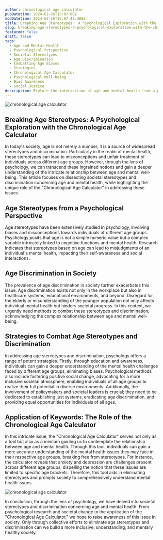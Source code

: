 ```yaml
---
author: chronological age calculator
pubDatetime: 2024-02-26T15:07:00Z
modDatetime: 2024-02-26T15:07:47.400Z
title: Breaking Age Stereotypes： A Psychological Exploration with the Chronological Age Calculator
slug: breaking-age-stereotypes-a-psychological-exploration-with-the-chronological-age-calculator
featured: false
draft: false
tags:
  - Age and Mental Health
  - Psychological Perspective
  - Societal Stereotypes
  - Age Discrimination
  - Combatting Age Biases
  - Strategies
  - Chronological Age Calculator
  - Psychological Well-being
  - Bias Awareness
  - Social Justice
description: Explore the intersection of age and mental health from a psychological standpoint. Uncover societal stereotypes and discrimination while highlighting strategies for combatting age biases. The "Chronological Age Calculator" emerges as a tool to break free
---
```


![chronological age calculator](@assets/images/article-image1-43.jpg)

## Breaking Age Stereotypes: A Psychological Exploration with the Chronological Age Calculator

In today's society, age is not merely a number; it is a source of widespread stereotypes and discrimination. Particularly in the realm of mental health, these stereotypes can lead to misconceptions and unfair treatment of individuals across different age groups. However, through the lens of psychology, we can transcend these ingrained notions and gain a deeper understanding of the intricate relationship between age and mental well-being. This article focuses on dissecting societal stereotypes and discrimination concerning age and mental health, while highlighting the unique role of the "Chronological Age Calculator" in addressing these issues.

## Age Stereotypes from a Psychological Perspective

Age stereotypes have been extensively studied in psychology, involving biases and misconceptions towards individuals of different age groups. Psychology posits that age is not a simple numeric value but a complex variable intricately linked to cognitive functions and mental health. Research indicates that stereotypes based on age can lead to misjudgments of an individual's mental health, impacting their self-awareness and social interactions.

## Age Discrimination in Society

The prevalence of age discrimination in society further exacerbates this issue. Age discrimination exists not only in the workplace but also in healthcare systems, educational environments, and beyond. Disregard for the elderly or misunderstanding of the younger population not only affects individual mental health but hinders societal progress. In this context, we urgently need methods to combat these stereotypes and discrimination, acknowledging the complex relationship between age and mental well-being.

## Strategies to Combat Age Stereotypes and Discrimination

In addressing age stereotypes and discrimination, psychology offers a range of potent strategies. Firstly, through education and awareness, individuals can gain a deeper understanding of the mental health challenges faced by different age groups, eliminating biases. Psychological methods also include fostering positive social change, advocating for a more inclusive societal atmosphere, enabling individuals of all age groups to realize their full potential in diverse environments. Additionally, the involvement of policymakers and societal leaders is crucial; they need to be dedicated to establishing just systems, eradicating age discrimination, and providing equal opportunities for individuals of all ages.

## Application of Keywords: The Role of the Chronological Age Calculator

In this intricate issue, the "Chronological Age Calculator" serves not only as a tool but also as a medium guiding us to contemplate the relationship between age and mental health. Through this tool, individuals can gain a more accurate understanding of the mental health issues they may face in their respective age groups, breaking free from stereotypes. For instance, the calculator reveals that anxiety and depression are challenges present across different age groups, dispelling the notion that these issues are limited to specific age brackets. Therefore, this tool aids in eliminating stereotypes and prompts society to comprehensively understand mental health issues.

![chronological age calculator](@assets/images/article-image1-44.jpg)

In conclusion, through the lens of psychology, we have delved into societal stereotypes and discrimination concerning age and mental health. From psychological research and societal change to the application of the "Chronological Age Calculator," we hope to raise awareness of this issue in society. Only through collective efforts to eliminate age stereotypes and discrimination can we build a more inclusive, understanding, and mentally healthy society.
